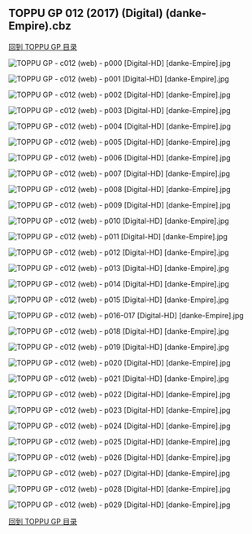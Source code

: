 ## TOPPU GP 012 (2017) (Digital) (danke-Empire).cbz


[回到 TOPPU GP 目录](https://github.com/alicewish/markdown/blob/master/series/TOPPU-GP.md)


![TOPPU GP - c012 (web) - p000 [Digital-HD] [danke-Empire].jpg](https://wx1.sinaimg.cn/large/6a9fdecagy1fpl96pkwo0j21j82cwkce.jpg)

![TOPPU GP - c012 (web) - p001 [Digital-HD] [danke-Empire].jpg](https://wx1.sinaimg.cn/large/6a9fdecagy1fpl96xojsrj21kl2cw1ky.jpg)

![TOPPU GP - c012 (web) - p002 [Digital-HD] [danke-Empire].jpg](https://wx1.sinaimg.cn/large/6a9fdecagy1fpl977xno6j21kl2cw1ky.jpg)

![TOPPU GP - c012 (web) - p003 [Digital-HD] [danke-Empire].jpg](https://wx1.sinaimg.cn/large/6a9fdecagy1fpl97ntwoej21kl2cwx6p.jpg)

![TOPPU GP - c012 (web) - p004 [Digital-HD] [danke-Empire].jpg](https://wx1.sinaimg.cn/large/6a9fdecagy1fpl981mpm2j21kl2cwqv5.jpg)

![TOPPU GP - c012 (web) - p005 [Digital-HD] [danke-Empire].jpg](https://wx1.sinaimg.cn/large/6a9fdecagy1fpl98jckf6j21kl2cwnpe.jpg)

![TOPPU GP - c012 (web) - p006 [Digital-HD] [danke-Empire].jpg](https://wx1.sinaimg.cn/large/6a9fdecagy1fpl98ufgjfj21kl2cw4qq.jpg)

![TOPPU GP - c012 (web) - p007 [Digital-HD] [danke-Empire].jpg](https://wx1.sinaimg.cn/large/6a9fdecagy1fpl993tgc2j21kl2cw1ky.jpg)

![TOPPU GP - c012 (web) - p008 [Digital-HD] [danke-Empire].jpg](https://wx1.sinaimg.cn/large/6a9fdecagy1fpl99luxutj21kl2cwqv5.jpg)

![TOPPU GP - c012 (web) - p009 [Digital-HD] [danke-Empire].jpg](https://wx1.sinaimg.cn/large/6a9fdecagy1fpl99ymtpfj21kl2cwx6p.jpg)

![TOPPU GP - c012 (web) - p010 [Digital-HD] [danke-Empire].jpg](https://wx1.sinaimg.cn/large/6a9fdecagy1fpl9an4haxj21kl2cwx6p.jpg)

![TOPPU GP - c012 (web) - p011 [Digital-HD] [danke-Empire].jpg](https://wx1.sinaimg.cn/large/6a9fdecagy1fpl9cbxsesj21kl2cw1ky.jpg)

![TOPPU GP - c012 (web) - p012 [Digital-HD] [danke-Empire].jpg](https://wx1.sinaimg.cn/large/6a9fdecagy1fpl9ckpjw7j21kl2cwqv5.jpg)

![TOPPU GP - c012 (web) - p013 [Digital-HD] [danke-Empire].jpg](https://wx1.sinaimg.cn/large/6a9fdecagy1fpl9d244x7j21kl2cwnpd.jpg)

![TOPPU GP - c012 (web) - p014 [Digital-HD] [danke-Empire].jpg](https://wx1.sinaimg.cn/large/6a9fdecagy1fpl9di7t7jj21kl2cwe81.jpg)

![TOPPU GP - c012 (web) - p015 [Digital-HD] [danke-Empire].jpg](https://wx1.sinaimg.cn/large/6a9fdecagy1fpl9dwq3djj21kl2cwnpd.jpg)

![TOPPU GP - c012 (web) - p016-017 [Digital-HD] [danke-Empire].jpg](https://wx1.sinaimg.cn/large/6a9fdecagy1fpl9ehqz80j21kw16oe83.jpg)

![TOPPU GP - c012 (web) - p018 [Digital-HD] [danke-Empire].jpg](https://wx1.sinaimg.cn/large/6a9fdecagy1fpl9eyeecwj21kl2cwhdt.jpg)

![TOPPU GP - c012 (web) - p019 [Digital-HD] [danke-Empire].jpg](https://wx1.sinaimg.cn/large/6a9fdecagy1fpl9fdki07j21kl2cwnpd.jpg)

![TOPPU GP - c012 (web) - p020 [Digital-HD] [danke-Empire].jpg](https://wx1.sinaimg.cn/large/6a9fdecagy1fpl9frklk0j21kl2cwe81.jpg)

![TOPPU GP - c012 (web) - p021 [Digital-HD] [danke-Empire].jpg](https://wx1.sinaimg.cn/large/6a9fdecagy1fpl9g2i9cpj21kl2cwhbi.jpg)

![TOPPU GP - c012 (web) - p022 [Digital-HD] [danke-Empire].jpg](https://wx1.sinaimg.cn/large/6a9fdecagy1fpl9gfb10fj21kl2cwhdt.jpg)

![TOPPU GP - c012 (web) - p023 [Digital-HD] [danke-Empire].jpg](https://wx1.sinaimg.cn/large/6a9fdecagy1fpl9gngrecj21kl2cw7wh.jpg)

![TOPPU GP - c012 (web) - p024 [Digital-HD] [danke-Empire].jpg](https://wx1.sinaimg.cn/large/6a9fdecagy1fpl9h5auljj21kl2cwnpd.jpg)

![TOPPU GP - c012 (web) - p025 [Digital-HD] [danke-Empire].jpg](https://wx1.sinaimg.cn/large/6a9fdecagy1fpl9hgqq1aj21kl2cwe81.jpg)

![TOPPU GP - c012 (web) - p026 [Digital-HD] [danke-Empire].jpg](https://wx1.sinaimg.cn/large/6a9fdecagy1fpl9hs5t4jj21kl2cwhdt.jpg)

![TOPPU GP - c012 (web) - p027 [Digital-HD] [danke-Empire].jpg](https://wx1.sinaimg.cn/large/6a9fdecagy1fpl9i8mc20j21kl2cwb2a.jpg)

![TOPPU GP - c012 (web) - p028 [Digital-HD] [danke-Empire].jpg](https://wx1.sinaimg.cn/large/6a9fdecagy1fpl9ikhfbvj21kl2cw1kx.jpg)

![TOPPU GP - c012 (web) - p029 [Digital-HD] [danke-Empire].jpg](https://wx1.sinaimg.cn/large/6a9fdecagy1fpl9j01zroj21kl2cw4qq.jpg)

[回到 TOPPU GP 目录](https://github.com/alicewish/markdown/blob/master/series/TOPPU-GP.md)

